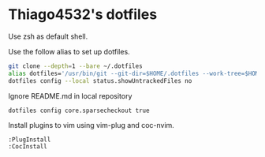 # Thiago4532's dotfiles  

Use zsh as default shell.  

Use the follow alias to set up dotfiles.  
```bash
git clone --depth=1 --bare ~/.dotfiles
alias dotfiles='/usr/bin/git --git-dir=$HOME/.dotfiles --work-tree=$HOME'
dotfiles config --local status.showUntrackedFiles no
```  
Ignore README.md in local repository
```bash
dotfiles config core.sparsecheckout true
```

Install plugins to vim using vim-plug and coc-nvim.
```
:PlugInstall
:CocInstall
```
